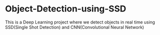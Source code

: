# Object-Detection-using-SSD
This is a Deep Learning project where we detect objects in real time using SSD(Single Shot Detection) and CNN(Convolutional Neural Network)
